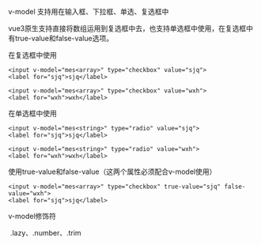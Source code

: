 v-model 支持用在输入框、下拉框、单选、复选框中

vue3原生支持直接将数组运用到复选框中去，也支持单选框中使用，在复选框中有true-value和false-value选项。

在复选框中使用

```vue
<input v-model="mes<array>" type="checkbox" value="sjq">
<label for="sjq">sjq</label>

<input v-model="mes<array>" type="checkbox" value="wxh">
<label for="wxh">wxh</label>
```

在单选框中使用

```vue
<input v-model="mes<string>" type="radio" value="sjq">
<label for="sjq">sjq</label>

<input v-model="mes<string>" type="radio" value="wxh">
<label for="wxh">wxh</label>
```

使用true-value和false-value（这两个属性必须配合v-model使用）

```vue
<input v-model="mes<array>" type="checkbox" true-value="sjq" false-value="wxh">
<label for="sjq">sjq</label>
```

v-model修饰符

​	.lazy、.number、.trim






































